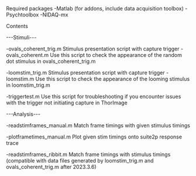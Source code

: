 Required packages
-Matlab (for addons, include data acquisition toolbox)
-Psychtoolbox
-NIDAQ-mx


Contents

---Stimuli---

-ovals_coherent_trig.m
	Stimulus presentation script with capture trigger
-ovals_coherent.m
	Use this script to check the appearance of the random dot stimulus in ovals_coherent_trig.m 
  
-loomstim_trig.m
  Stimulus presentation script with capture trigger
-loomstim.m
  Use this script to check the appearance of the looming stimulus in loomstim_trig.m
  
-triggertest.m
	Use this script for troubleshooting if you encounter issues with the trigger not initiating capture in ThorImage


---Analysis---

-readstimframes_manual.m
  Match frame timings with given stimulus timings
  
-plotframetimes_manual.m
  Plot given stim timings onto suite2p response trace

-readstimframes_ribbit.m
  Match frame timings with stimulus timings (compatible with data files generated by loomstim_trig.m and ovals_coherent_trig.m after 2023.3.6)
